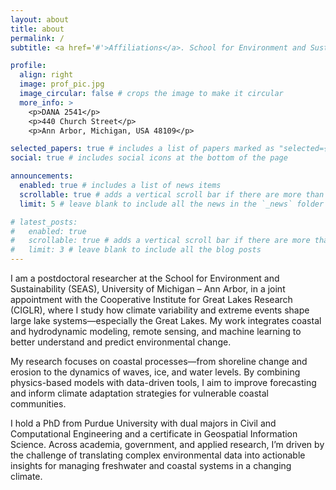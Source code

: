 ```yaml
---
layout: about
title: about
permalink: /
subtitle: <a href='#'>Affiliations</a>. School for Environment and Sustainability, University of Michigan

profile:
  align: right
  image: prof_pic.jpg
  image_circular: false # crops the image to make it circular
  more_info: >
    <p>DANA 2541</p>
    <p>440 Church Street</p>
    <p>Ann Arbor, Michigan, USA 48109</p>

selected_papers: true # includes a list of papers marked as "selected={true}"
social: true # includes social icons at the bottom of the page

announcements:
  enabled: true # includes a list of news items
  scrollable: true # adds a vertical scroll bar if there are more than 3 news items
  limit: 5 # leave blank to include all the news in the `_news` folder

# latest_posts:
#   enabled: true
#   scrollable: true # adds a vertical scroll bar if there are more than 3 new posts items
#   limit: 3 # leave blank to include all the blog posts
---
```

I am a postdoctoral researcher at the School for Environment and Sustainability (SEAS), University of Michigan – Ann Arbor, in a joint appointment with the Cooperative Institute for Great Lakes Research (CIGLR), where I study how climate variability and extreme events shape large lake systems—especially the Great Lakes. My work integrates coastal and hydrodynamic modeling, remote sensing, and machine learning to better understand and predict environmental change.

My research focuses on coastal processes—from shoreline change and erosion to the dynamics of waves, ice, and water levels. By combining physics-based models with data-driven tools, I aim to improve forecasting and inform climate adaptation strategies for vulnerable coastal communities.

I hold a PhD from Purdue University with dual majors in Civil and Computational Engineering and a certificate in Geospatial Information Science. Across academia, government, and applied research, I’m driven by the challenge of translating complex environmental data into actionable insights for managing freshwater and coastal systems in a changing climate.

